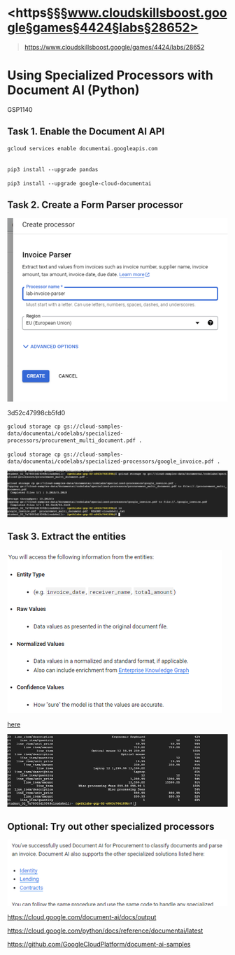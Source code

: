 # <https§§§www.cloudskillsboost.google§games§4424§labs§28652>
> <https://www.cloudskillsboost.google/games/4424/labs/28652>

# Using Specialized Processors with Document AI (Python)
GSP1140

## Task 1. Enable the Document AI API

```
gcloud services enable documentai.googleapis.com


pip3 install --upgrade pandas

pip3 install --upgrade google-cloud-documentai

```

## Task 2. Create a Form Parser processor

![Alt text](image.png)

3d52c47998cb5fd0

```
gcloud storage cp gs://cloud-samples-data/documentai/codelabs/specialized-processors/procurement_multi_document.pdf .

gcloud storage cp gs://cloud-samples-data/documentai/codelabs/specialized-processors/google_invoice.pdf .

```

![Alt text](image-1.png)

## Task 3. Extract the entities
 
![Alt text](image-2.png) 

[here](./extraction.py)

![Alt text](image-3.png)

## Optional: Try out other specialized processors

![Alt text](image-4.png)


https://cloud.google.com/document-ai/docs/output

https://cloud.google.com/python/docs/reference/documentai/latest

https://github.com/GoogleCloudPlatform/document-ai-samples